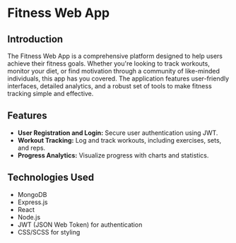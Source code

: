 # Fitness Web App

## Introduction
The Fitness Web App is a comprehensive platform designed to help users achieve their fitness goals. Whether you're looking to track workouts, monitor your diet, or find motivation through a community of like-minded individuals, this app has you covered. The application features user-friendly interfaces, detailed analytics, and a robust set of tools to make fitness tracking simple and effective.

## Features
- **User Registration and Login:** Secure user authentication using JWT.
- **Workout Tracking:** Log and track workouts, including exercises, sets, and reps.
- **Progress Analytics:** Visualize progress with charts and statistics.

## Technologies Used
- MongoDB
- Express.js
- React
- Node.js
- JWT (JSON Web Token) for authentication
- CSS/SCSS for styling
